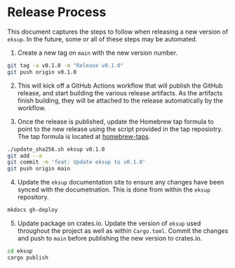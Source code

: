 # Release Process

This document captures the steps to follow when releasing a new version of `eksup`. In the future, some or all of these steps may be automated.

1. Create a new tag on `main` with the new version number.

  ```sh
  git tag -a v0.1.0 -m "Release v0.1.0"
  git push origin v0.1.0
  ```

2. This will kick off a GitHub Actions workflow that will publish the GitHub release, and start building the various release artifacts. As the artifacts finish building, they will be attached to the release automatically by the workflow.

3. Once the release is published, update the Homebrew tap formula to point to the new release using the script provided in the tap reposiotry. The tap formula is located at [homebrew-taps](https://github.com/clowdhaus/homebrew-taps).

  ```sh
  ./update_sha256.sh eksup v0.1.0
  git add --a
  git commit -m 'feat: Update eksup to v0.1.0'
  git push origin main
  ```

4. Update the `eksup` documentation site to ensure any changes have been synced with the documetnation. This is done from within the `eksup` repository.

  ```sh
  mkdocs gh-deploy
  ```

5. Update package on crates.io. Update the version of `eksup` used throughout the project as well as within `Cargo.toml`. Commit the changes and push to `main` before publishing the new version to crates.io.

  ```sh
  cd eksup
  cargo publish
  ```

